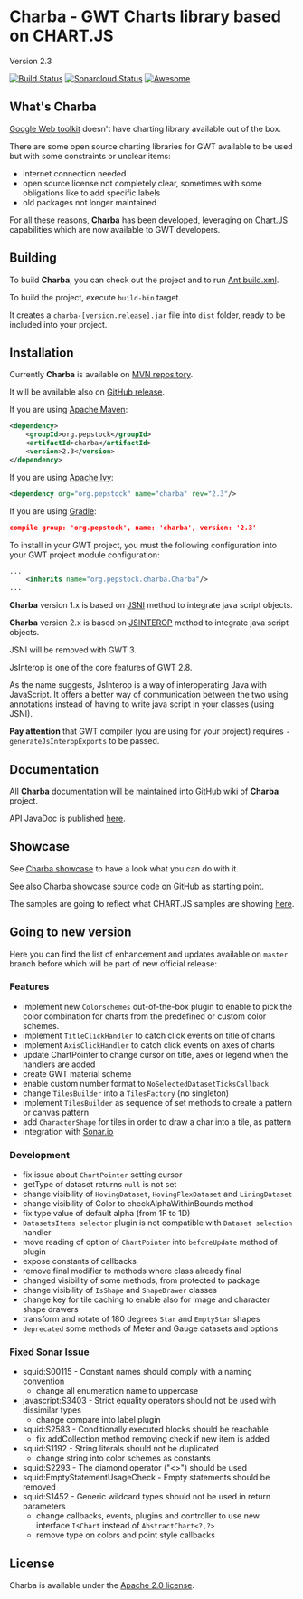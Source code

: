 Charba - GWT Charts library based on CHART.JS
===============================================

Version 2.3

[![Build Status](https://travis-ci.com/pepstock-org/Charba.svg?branch=master)](https://travis-ci.com/pepstock-org/Charba) [![Sonarcloud Status](https://sonarcloud.io/api/project_badges/measure?project=pepstock-org_Charba&metric=alert_status)](https://sonarcloud.io/dashboard?id=pepstock-org_Charba) [![Awesome](https://awesome.re/badge-flat2.svg)](https://github.com/chartjs/awesome)  

What's Charba
--------

[Google Web toolkit](http://www.gwtproject.org/) doesn't have charting library available out of the box.

There are some open source charting libraries for GWT available to be used but with some constraints or unclear items:

 * internet connection needed
 * open source license not completely clear, sometimes with some obligations like to add specific labels
 * old packages not longer maintained

For all these reasons, **Charba** has been developed, leveraging on [Chart.JS](http://www.chartjs.org/) capabilities which are now available to GWT developers.
    
Building
--------

To build **Charba**, you can check out the project and to run [Ant build.xml](https://github.com/pepstock-org/Charba/blob/master/build.xml).

To build the project, execute `build-bin` target.

It creates a `charba-[version.release].jar` file into `dist` folder, ready to be included into your project.

Installation
------------

Currently **Charba** is available on [MVN repository](https://mvnrepository.com/artifact/org.pepstock/charba).

It will be available also on [GitHub release](https://github.com/pepstock-org/Charba/releases).

If you are using [Apache Maven](https://maven.apache.org/):

```xml
<dependency>
    <groupId>org.pepstock</groupId>
    <artifactId>charba</artifactId>
    <version>2.3</version>
</dependency>
```

If you are using [Apache Ivy](http://ant.apache.org/ivy/):

```xml
<dependency org="org.pepstock" name="charba" rev="2.3"/>
```

If you are using [Gradle](https://gradle.org/):

```json
compile group: 'org.pepstock', name: 'charba', version: '2.3'
```

To install in your GWT project, you must the following configuration into your GWT project module configuration:

```xml
...
    <inherits name="org.pepstock.charba.Charba"/>
...
```

**Charba** version 1.x is based on [JSNI](http://www.gwtproject.org/doc/latest/DevGuideCodingBasicsJSNI.html) method to integrate java script objects. 

**Charba** version 2.x is based on [JSINTEROP](http://www.gwtproject.org/doc/latest/DevGuideCodingBasicsJsInterop.html) method to integrate java script objects.

JSNI will be removed with GWT 3.

JsInterop is one of the core features of GWT 2.8. 

As the name suggests, JsInterop is a way of interoperating Java with JavaScript. It offers a better way of communication between the two using annotations instead of having to write java script in your classes (using JSNI).

**Pay attention** that GWT compiler (you are using for your project) requires `-generateJsInteropExports` to be passed.

Documentation
-------------

All **Charba** documentation will be maintained into [GitHub wiki](https://github.com/pepstock-org/Charba/wiki) of **Charba** project.

API JavaDoc is published [here](http://www.pepstock.org/Charba/2.3/index.html). 

Showcase
--------

See [Charba showcase](http://www.pepstock.org/Charba-Showcase/Charba_Showcase.html) to have a look what you can do with it.

See also [Charba showcase source code](https://github.com/pepstock-org/Charba-Showcase) on GitHub as starting point.

The samples are going to reflect what CHART.JS samples are showing [here](http://www.chartjs.org/samples/latest/).

Going to new version
-------

Here you can find the list of enhancement and updates available on `master` branch before which will be part of new official release:

### Features

 * implement new `Colorschemes` out-of-the-box plugin to enable to pick the color combination for charts from the predefined or custom color schemes.
 * implement `TitleClickHandler` to catch click events on title of charts
 * implement `AxisClickHandler` to catch click events on axes of charts
 * update ChartPointer to change cursor on title, axes or legend when the handlers are added
 * create GWT material scheme
 * enable custom number format to `NoSelectedDatasetTicksCallback` 
 * change `TilesBuilder` into a `TilesFactory` (no singleton)
 * implement `TilesBuilder` as sequence of set methods to create a pattern or canvas pattern
 * add `CharacterShape` for tiles in order to draw a char into a tile, as pattern 
 * integration with [Sonar.io](https://sonarcloud.io/dashboard?id=pepstock-org_Charba) 
  
### Development

 * fix issue about `ChartPointer` setting cursor
 * getType of dataset returns `null` is not set
 * change visibility of `HovingDataset`, `HovingFlexDataset` and `LiningDataset`
 * change visibility of Color to checkAlphaWithinBounds method
 * fix type value of default alpha (from 1F to 1D)
 * `DatasetsItems selector` plugin is not compatible with `Dataset selection` handler
 * move reading of option of `ChartPointer` into `beforeUpdate` method of plugin
 * expose constants of callbacks
 * remove final modifier to methods where class already final
 * changed visibility of some methods, from protected to package
 * change visibility of `IsShape` and `ShapeDrawer` classes
 * change key for tile caching to enable also for image and character shape drawers
 * transform and rotate of 180 degrees `Star` and `EmptyStar` shapes
 * `deprecated` some methods of Meter and Gauge datasets and options

### Fixed Sonar Issue
 * squid:S00115 - Constant names should comply with a naming convention
   * change all enumeration name to uppercase
 * javascript:S3403 - Strict equality operators should not be used with dissimilar types
   * change compare into label plugin
 * squid:S2583 - Conditionally executed blocks should be reachable
   * fix addCollection method removing check if new item is added
 * squid:S1192 - String literals should not be duplicated
   * change string into color schemes as constants
 * squid:S2293 - The diamond operator ("<>") should be used
 * squid:EmptyStatementUsageCheck - Empty statements should be removed
 * squid:S1452 - Generic wildcard types should not be used in return parameters
   * change callbacks, events, plugins and controller to use new interface `IsChart` instead of `AbstractChart<?,?>`
   * remove type on colors and point style callbacks
 
License
-------

Charba is available under the [Apache 2.0 license](https://www.apache.org/licenses/LICENSE-2.0).
